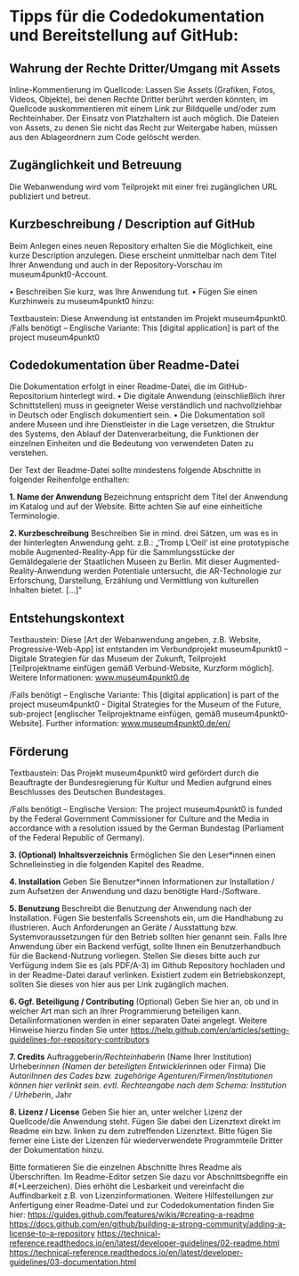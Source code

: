 # Tipps für die Codedokumentation und Bereitstellung auf GitHub:

## Wahrung der Rechte Dritter/Umgang mit Assets

Inline-Kommentierung im Quellcode: Lassen Sie Assets (Grafiken, Fotos, Videos, Objekte), bei denen Rechte Dritter berührt werden könnten, im Quellcode auskommentieren mit einem Link zur Bildquelle und/oder zum Rechteinhaber. Der Einsatz von Platzhaltern ist auch möglich. Die Dateien von Assets, zu denen Sie nicht das Recht zur Weitergabe haben, müssen aus den Ablageordnern zum Code gelöscht werden. 

## Zugänglichkeit und Betreuung
Die Webanwendung wird vom Teilprojekt mit einer frei zugänglichen URL publiziert und betreut.

## Kurzbeschreibung / Description auf GitHub
Beim Anlegen eines neuen Repository erhalten Sie die Möglichkeit, eine kurze Description anzulegen. Diese erscheint unmittelbar nach dem Titel Ihrer Anwendung und auch in der Repository-Vorschau im museum4punkt0-Account. 

•	Beschreiben Sie kurz, was Ihre Anwendung tut.
•	Fügen Sie einen Kurzhinweis zu museum4punkt0 hinzu: 

Textbaustein:
Diese Anwendung ist entstanden im Projekt museum4punkt0.
/Falls benötigt – Englische Variante: This [digital application] is part of the project museum4punkt0


## Codedokumentation über Readme-Datei
Die Dokumentation erfolgt in einer Readme-Datei, die im GitHub-Repositorium hinterlegt wird. 
•	Die digitale Anwendung (einschließlich ihrer Schnittstellen) muss in geeigneter Weise verständlich und nachvollziehbar in Deutsch oder Englisch dokumentiert sein. 
•	Die Dokumentation soll andere Museen und ihre Dienstleister in die Lage versetzen, die Struktur des Systems, den Ablauf der Datenverarbeitung, die Funktionen der einzelnen Einheiten und die Bedeutung von verwendeten Daten zu verstehen.

Der Text der Readme-Datei sollte mindestens folgende Abschnitte in folgender Reihenfolge enthalten:

<b>1.	Name der Anwendung</b>
Bezeichnung entspricht dem Titel der Anwendung im Katalog und auf der Website. Bitte achten Sie auf eine einheitliche Terminologie.

<b>2.	Kurzbeschreibung</b>
Beschreiben Sie in mind. drei Sätzen, um was es in der hinterlegten Anwendung geht.
z.B.: „‘Tromp L’Oeil‘ ist eine prototypische mobile Augmented-Reality-App für die Sammlungsstücke der Gemäldegalerie der Staatlichen Museen zu Berlin. Mit dieser Augmented-Reality-Anwendung werden Potentiale untersucht, die AR-Technologie zur Erforschung, Darstellung, Erzählung und Vermittlung von kulturellen Inhalten bietet. […]“

## Entstehungskontext
Textbaustein:
Diese [Art der Webanwendung angeben, z.B. Website, Progressive-Web-App] ist entstanden im Verbundprojekt museum4punkt0 – Digitale Strategien für das Museum der Zukunft, Teilprojekt [Teilprojektname einfügen gemäß Verbund-Website, Kurzform möglich]. Weitere Informationen: www.museum4punkt0.de

/Falls benötigt – Englische Variante: 
This [digital application] is part of the project museum4punkt0 - Digital Strategies for the Museum of the Future, sub-project [englischer Teilprojektname einfügen, gemäß museum4punkt0-Website]. Further information: www.museum4punkt0.de/en/ 

## Förderung
Textbaustein:
Das Projekt museum4punkt0 wird gefördert durch die Beauftragte der Bundesregierung für Kultur und Medien aufgrund eines Beschlusses des Deutschen Bundestages.

/Falls benötigt – Englische Version: 
The project museum4punkt0 is funded by the Federal Government Commissioner for Culture and the Media in accordance with a resolution issued by the German Bundestag (Parliament of the Federal Republic of Germany).

<b>3.	(Optional) Inhaltsverzeichnis</b>
Ermöglichen Sie den Leser*innen einen Schnelleinstieg in die folgenden Kapitel des Readme.

<b>4.	Installation</b>
Geben Sie Benutzer*innen Informationen zur Installation / zum Aufsetzen der Anwendung und dazu benötigte Hard-/Software.

<b>5.	Benutzung</b>
Beschreibt die Benutzung der Anwendung nach der Installation. Fügen Sie bestenfalls Screenshots ein, um die Handhabung zu illustrieren. Auch Anforderungen an Geräte / Ausstattung bzw. Systemvoraussetzungen für den Betrieb sollten hier genannt sein. Falls Ihre Anwendung über ein Backend verfügt, sollte Ihnen ein Benutzerhandbuch für die Backend-Nutzung vorliegen. Stellen Sie dieses bitte auch zur Verfügung indem Sie es (als PDF/A-3) im Github Repository hochladen und in der Readme-Datei darauf verlinken. Existiert zudem ein Betriebskonzept, sollten Sie dieses von hier aus per Link zugänglich machen.

<b>6.	Ggf. Beteiligung / Contributing</b>
(Optional) Geben Sie hier an, ob und in welcher Art man sich an Ihrer Programmierung beteiligen kann. Detailinformationen werden in einer separaten Datei angelegt. Weitere Hinweise hierzu finden Sie unter https://help.github.com/en/articles/setting-guidelines-for-repository-contributors 

<b>7.	Credits</b>
Auftraggeber*in/Rechteinhaber*in (Name Ihrer Institution)
Urheber*innen (Namen der beteiligten Entwickler*innen oder Firma)
Die Autor*iInnen des Codes bzw. zugehörige Agenturen/Firmen/Institutionen können hier verlinkt sein. 
evtl. Rechteangabe nach dem Schema: Institution / Urheber*in, Jahr

<b>8.	Lizenz / License</b>
Geben Sie hier an, unter welcher Lizenz der Quellcode/die Anwendung steht. Fügen Sie dabei den Lizenztext direkt im Readme ein bzw. linken zu dem zutreffenden Lizenztext.
Bitte fügen Sie ferner eine Liste der Lizenzen für wiederverwendete Programmteile Dritter der Dokumentation hinzu.

Bitte formatieren Sie die einzelnen Abschnitte Ihres Readme als Überschriften. Im Readme-Editor setzen Sie dazu vor Abschnittsbegriffe ein #(+Leerzeichen). Dies erhöht die Lesbarkeit und vereinfacht die Auffindbarkeit z.B. von Lizenzinformationen. Weitere Hilfestellungen zur Anfertigung einer Readme-Datei und zur Codedokumentation finden Sie hier: 
https://guides.github.com/features/wikis/#creating-a-readme
https://docs.github.com/en/github/building-a-strong-community/adding-a-license-to-a-repository
https://technical-reference.readthedocs.io/en/latest/developer-guidelines/02-readme.html
https://technical-reference.readthedocs.io/en/latest/developer-guidelines/03-documentation.html



